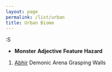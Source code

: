 ```yaml
---
layout: page
permalink: /list/urban
title: Urban Biome
---
```


:S

- <span class="a">**Monster**</span> <span class="b">**Adjective**</span> <span class="c">**Feature**</span>  **Hazard**

1. <span class="a">[Abhir](/monsters/abhir)</span> <span class="b">Demonic</span>  <span class="c">Arena</span> Grasping Walls
